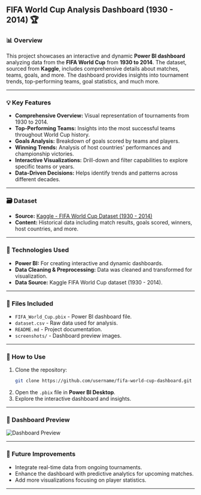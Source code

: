 


## FIFA World Cup Analysis Dashboard (1930 - 2014) 🏆

### 📊 Overview
This project showcases an interactive and dynamic **Power BI dashboard** analyzing data from the **FIFA World Cup** from **1930 to 2014**. The dataset, sourced from **Kaggle**, includes comprehensive details about matches, teams, goals, and more. The dashboard provides insights into tournament trends, top-performing teams, goal statistics, and much more.

---

### 💡 Key Features
- **Comprehensive Overview:** Visual representation of tournaments from 1930 to 2014.  
- **Top-Performing Teams:** Insights into the most successful teams throughout World Cup history.  
- **Goals Analysis:** Breakdown of goals scored by teams and players.  
- **Winning Trends:** Analysis of host countries' performances and championship victories.  
- **Interactive Visualizations:** Drill-down and filter capabilities to explore specific teams or years.  
- **Data-Driven Decisions:** Helps identify trends and patterns across different decades.  

---

### 🗃️ Dataset
- **Source:** [Kaggle - FIFA World Cup Dataset (1930 - 2014)](https://www.kaggle.com/datasets/abecklas/fifa-world-cup)
- **Content:** Historical data including match results, goals scored, winners, host countries, and more.  

---

### 🚀 Technologies Used
- **Power BI:** For creating interactive and dynamic dashboards.  
- **Data Cleaning & Preprocessing:** Data was cleaned and transformed for visualization.  
- **Data Source:** Kaggle FIFA World Cup dataset (1930 - 2014).  

---

### 📁 Files Included
- `FIFA_World_Cup.pbix` - Power BI dashboard file.  
- `dataset.csv` - Raw data used for analysis.  
- `README.md` - Project documentation.  
- `screenshots/` - Dashboard preview images.  

---

### 📝 How to Use
1. Clone the repository:
   ```bash
   git clone https://github.com/username/fifa-world-cup-dashboard.git
   ```
2. Open the `.pbix` file in **Power BI Desktop**.  
3. Explore the interactive dashboard and insights.  

---

### 📸 Dashboard Preview
![Dashboard Preview]("https://github.com/athiraa12/World-cup-results/blob/18cf0d90cbd3002114cacf5af802ff851ece0928/world%20cup%20results%20dahsboard.png")

---

### 🌟 Future Improvements
- Integrate real-time data from ongoing tournaments.  
- Enhance the dashboard with predictive analytics for upcoming matches.  
- Add more visualizations focusing on player statistics.  

---
